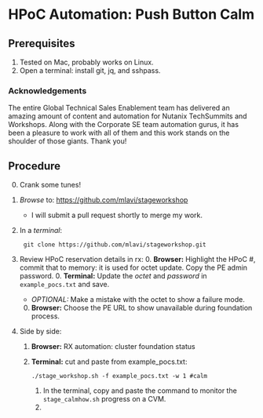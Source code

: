 # HPoC Automation: Push Button Calm

## Prerequisites ##
1. Tested on Mac, probably works on Linux.
2. Open a terminal: install git, jq, and sshpass.

### Acknowledgements ###

The entire Global Technical Sales Enablement team has delivered an amazing amount of content and automation for Nutanix TechSummits and Workshops. Along with the Corporate SE team automation gurus, it has been a pleasure to work with all of them and this work stands on the shoulder of those giants. Thank you!

## Procedure ##

0. Crank some tunes!
1. *Browse* to: https://github.com/mlavi/stageworkshop
   - I will submit a pull request shortly to merge my work.
1. In a *terminal*:

        git clone https://github.com/mlavi/stageworkshop.git
1. Review HPoC reservation details in rx:
   0. __Browser:__ Highlight the HPoC #, commit that to memory: it is used for octet update. Copy the PE admin password.
   0. __Terminal:__ Update the *octet* and *password* in ````example_pocs.txt```` and save.
      - *OPTIONAL:* Make a mistake with the octet to show a failure mode.
   0. __Browser:__ Choose the PE URL to show unavailable during foundation process.
1. Side by side:
   1. __Browser:__ RX automation: cluster foundation status
   2. __Terminal:__ cut and paste from example_pocs.txt:

          ./stage_workshop.sh -f example_pocs.txt -w 1 #calm

        1. In the terminal, copy and paste the command to monitor the ````stage_calmhow.sh```` progress on a CVM.
        2. 
